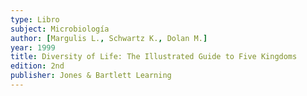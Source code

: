 ```yaml
---
type: Libro
subject: Microbiología
author: [Margulis L., Schwartz K., Dolan M.]
year: 1999
title: Diversity of Life: The Illustrated Guide to Five Kingdoms
edition: 2nd
publisher: Jones & Bartlett Learning
---
```

